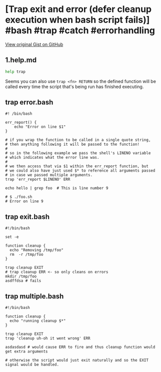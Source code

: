 # [Trap exit and error (defer cleanup execution when bash script fails)] #bash #trap #catch #errorhandling

[View original Gist on GitHub](https://gist.github.com/Integralist/74fffc52bb68e2bcd738)

## 1.help.md

```bash
help trap
```

Seems you can also use `trap <fn> RETURN` so the defined function will be called every time the script that's being run has finished executing.

## trap error.bash

```shell
#! /bin/bash

err_report() {
    echo "Error on line $1"
}

# if you wrap the function to be called in a single quote string,
# then anything following it will be passed to the function!
#
# so in the following example we pass the shell's LINENO variable
# which indicates what the error line was.
#
# we then access that via $1 within the err_report function, but
# we could also have just used $* to reference all arguments passed
# in case we passed multiple arguments.
trap 'err_report $LINENO' ERR

echo hello | grep foo  # This is line number 9

# $ ./foo.sh
# Error on line 9
```

## trap exit.bash

```shell
#!/bin/bash

set -e

function cleanup {
  echo "Removing /tmp/foo"
  rm  -r /tmp/foo
}

trap cleanup EXIT
# trap cleanup ERR <- so only cleans on errors
mkdir /tmp/foo
asdffdsa # fails
```

## trap multiple.bash

```shell
#!/bin/bash

function cleanup {
  echo "running cleanup $*"
}

trap cleanup EXIT
trap 'cleanup uh-oh it went wrong' ERR

asdasdasd # would cause ERR to fire and thus cleanup function would get extra arguments

# otherwise the script would just exit naturally and so the EXIT signal would be handled.
```

